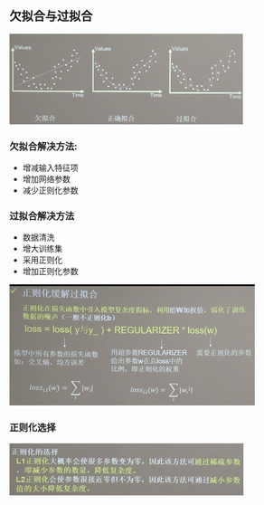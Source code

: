 
## 欠拟合与过拟合

![img.png](../imgs/underfit_overfit/underfit_overfir.png)


### 欠拟合解决方法:
- 增减输入特征项
- 增加网络参数
- 减少正则化参数

### 过拟合解决方法
- 数据清洗
- 增大训练集
- 采用正则化
- 增加正则化参数

![img.png](../imgs/underfit_overfit/overfit-1.png)

### 正则化选择
![img_1.png](../imgs/underfit_overfit/regular_select.png)